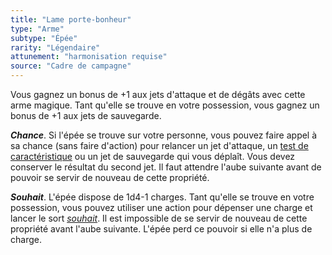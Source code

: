 ```yaml
---
title: "Lame porte-bonheur"
type: "Arme"
subtype: "Épée"
rarity: "Légendaire"
attunement: "harmonisation requise"
source: "Cadre de campagne"
---
```

Vous gagnez un bonus de +1 aux jets d'attaque et de dégâts avec cette arme magique. Tant qu'elle se trouve en votre possession, vous gagnez un bonus de +1 aux jets de sauvegarde.

***Chance***. Si l'épée se trouve sur votre personne, vous pouvez faire appel à sa chance (sans faire d'action) pour relancer un jet d'attaque, un [test de caractéristique](/utiliser-les-caracteristiques/#tests-de-caracteristique) ou un jet de sauvegarde qui vous déplaît. Vous devez conserver le résultat du second jet. Il faut attendre l'aube suivante avant de pouvoir se servir de nouveau de cette propriété.

***Souhait***. L'épée dispose de 1d4-1 charges. Tant qu'elle se trouve en votre possession, vous pouvez utiliser une action pour dépenser une charge et lancer le sort [_souhait_](/grimoire/souhait/). Il est impossible de se servir de nouveau de cette propriété avant l'aube suivante. L'épée perd ce pouvoir si elle n'a plus de charge.
